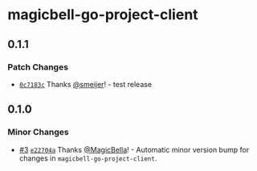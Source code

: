 # magicbell-go-project-client

## 0.1.1

### Patch Changes

- [`0c7183c`](https://github.com/magicbell/magicbell-go-project-client/commit/0c7183c763871983a65e5349831db21ea9388ff7) Thanks [@smeijer](https://github.com/smeijer)! - test release

## 0.1.0

### Minor Changes

- [#3](https://github.com/magicbell/magicbell-go-project-client/pull/3) [`e22704a`](https://github.com/magicbell/magicbell-go-project-client/commit/e22704a8c1fb3a5eb9692eb926f577105b2f1a2e) Thanks [@MagicBella](https://github.com/MagicBella)! - Automatic minor version bump for changes in `magicbell-go-project-client`.
